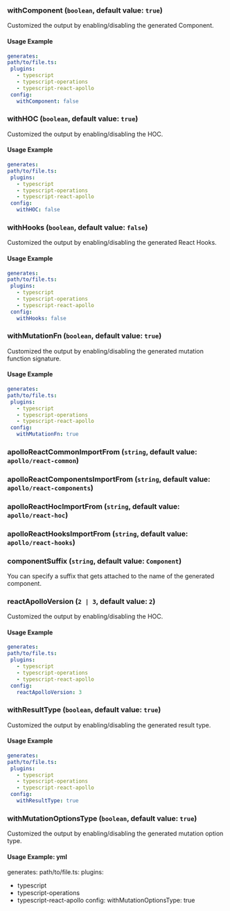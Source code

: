 
### withComponent (`boolean`, default value: `true`)

Customized the output by enabling/disabling the generated Component.


#### Usage Example

```yml
generates:
path/to/file.ts:
 plugins:
   - typescript
   - typescript-operations
   - typescript-react-apollo
 config:
   withComponent: false
```

### withHOC (`boolean`, default value: `true`)

Customized the output by enabling/disabling the HOC.


#### Usage Example

```yml
generates:
path/to/file.ts:
 plugins:
   - typescript
   - typescript-operations
   - typescript-react-apollo
 config:
   withHOC: false
```

### withHooks (`boolean`, default value: `false`)

Customized the output by enabling/disabling the generated React Hooks.


#### Usage Example

```yml
generates:
path/to/file.ts:
 plugins:
   - typescript
   - typescript-operations
   - typescript-react-apollo
 config:
   withHooks: false
```

### withMutationFn (`boolean`, default value: `true`)

Customized the output by enabling/disabling the generated mutation function signature.


#### Usage Example

```yml
generates:
path/to/file.ts:
 plugins:
   - typescript
   - typescript-operations
   - typescript-react-apollo
 config:
   withMutationFn: true
```

### apolloReactCommonImportFrom (`string`, default value: `apollo/react-common`)





### apolloReactComponentsImportFrom (`string`, default value: `apollo/react-components`)





### apolloReactHocImportFrom (`string`, default value: `apollo/react-hoc`)





### apolloReactHooksImportFrom (`string`, default value: `apollo/react-hooks`)





### componentSuffix (`string`, default value: `Component`)

You can specify a suffix that gets attached to the name of the generated component.




### reactApolloVersion (`2 | 3`, default value: `2`)

Customized the output by enabling/disabling the HOC.


#### Usage Example

```yml
generates:
path/to/file.ts:
 plugins:
   - typescript
   - typescript-operations
   - typescript-react-apollo
 config:
   reactApolloVersion: 3
```

### withResultType (`boolean`, default value: `true`)

Customized the output by enabling/disabling the generated result type.


#### Usage Example

```yml
generates:
path/to/file.ts:
 plugins:
   - typescript
   - typescript-operations
   - typescript-react-apollo
 config:
   withResultType: true
```

### withMutationOptionsType (`boolean`, default value: `true`)

Customized the output by enabling/disabling the generated mutation option type.


#### Usage Example: yml
generates:
path/to/file.ts:
 plugins:
   - typescript
   - typescript-operations
   - typescript-react-apollo
 config:
   withMutationOptionsType: true

